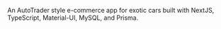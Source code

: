 An AutoTrader style e-commerce app for exotic cars built with NextJS, TypeScript, Material-UI, MySQL, and Prisma.
